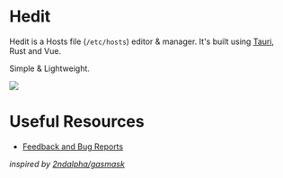 # Hedit

Hedit is a Hosts file (`/etc/hosts`) editor & manager. It's built using [Tauri](https://tauri.app), Rust and Vue.

Simple & Lightweight.

![](https://github.com/user-attachments/assets/50f58bdb-aecb-4852-a820-bf3edd5441a9)

# Useful Resources
- [Feedback and Bug Reports](https://github.com/valtlfelipe/hedit/issues/new)

_inspired by [2ndalpha/gasmask](https://github.com/2ndalpha/gasmask)_